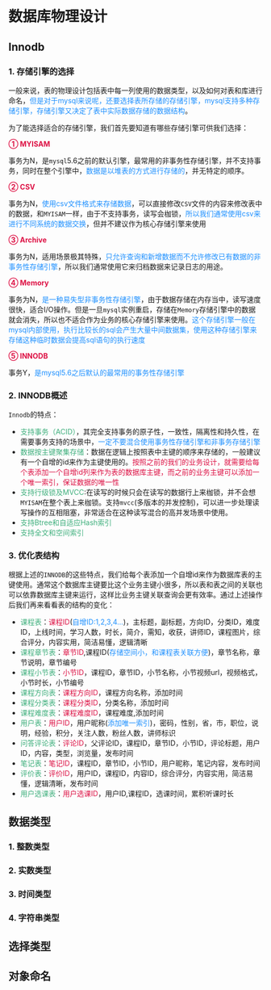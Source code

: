 # 数据库物理设计

## Innodb
### 1. 存储引擎的选择
一般来说，表的物理设计包括表中每一列使用的数据类型，以及如何对表和库进行命名，<font color=#1E90FF>但是对于mysql来说呢，还要选择表所存储的存储引擎，mysql支持多种存储引擎，存储引擎又决定了表中实际数据存储的数据结构</font>。

为了能选择适合的存储引擎，我们首先要知道有哪些存储引擎可供我们选择：

<font color=#DD1144>**① MYISAM**</font>

事务为N，是`mysql`5.6之前的默认引擎，最常用的非事务性存储引擎，并不支持事务，同时在整个引擎中，<font color=#1E90FF>数据是以堆表的方式进行存储的</font>，并无特定的顺序。

<font color=#DD1144>**② CSV**</font>

事务为N，<font color=#1E90FF>使用csv文件格式来存储数据</font>，可以直接修改`CSV`文件的内容来修改表中的数据，和`MYISAM`一样，由于不支持事务，读写会枷锁，<font color=#1E90FF>所以我们通常使用csv来进行不同系统的数据交换</font>，但并不建议作为核心存储引擎来使用

<font color=#DD1144>**③ Archive**</font>

事务为N，适用场景极其特殊，<font color=#1E90FF>只允许查询和新增数据而不允许修改已有数据的非事务性存储引擎</font>，所以我们通常使用它来归档数据来记录日志的用途。

<font color=#DD1144>**④ Memory**</font>

事务为N，<font color=#1E90FF>是一种易失型非事务性存储引擎</font>，由于数据存储在内存当中，读写速度很快，适合I/O操作。但是一旦`mysql`实例重启，存储在`Memory`存储引擎中的数据就会消失，所以也不适合作为业务的核心存储引擎来使用。<font color=#1E90FF>这个存储引擎一般在mysql内部使用，执行比较长的sql会产生大量中间数据集，使用这种存储引擎来存储这种临时数据会提高sql语句的执行速度</font>

<font color=#DD1144>**⑤ INNODB**</font>

事务Y，<font color=#1E90FF>是mysql5.6之后默认的最常用的事务性存储引擎</font>

### 2. INNODB概述
`Innodb`的特点：
+ <font color=#3eaf7c>支持事务（ACID）</font>，其完全支持事务的原子性，一致性，隔离性和持久性，在需要事务支持的场景中，<font color=#1E90FF>一定不要混合使用事务性存储引擎和非事务存储引擎</font>
+ <font color=#3eaf7c>数据按主键聚集存储</font>：数据在逻辑上按照表中主键的顺序来存储的，一般建议有一个自增的id来作为主键使用的。<font color=#DD1144>按照之前的我们的业务设计，就需要给每个表添加一个自增id列来作为表的数据库主键，而之前的业务主键可以添加一个唯一索引，保证数据的唯一性</font>
+ <font color=#3eaf7c>支持行级锁及MVCC</font>:在读写的时候只会在读写的数据行上来枷锁，并不会想`MYISAM`在整个表上来枷锁。支持`mvcc`(多版本的并发控制)，可以进一步处理读写操作的互相阻塞，非常适合在这种读写混合的高并发场景中使用。
+ <font color=#3eaf7c>支持Btree和自适应Hash索引</font>
+ <font color=#3eaf7c>支持全文和空间索引</font>

### 3. 优化表结构
根据上述的`INNODB`的这些特点，我们给每个表添加一个自增id来作为数据库表的主键使用。通常这个数据库主键要比这个业务主键小很多，所以表和表之间的关联也可以依靠数据库主键来运行，这样比业务主键关联查询会更有效率。通过上述操作后我们再来看看表的结构的变化：
+ <font color=#3eaf7c>课程表</font>：<font color=#DD1144>课程ID</font>(<font color=#1E90FF>自增ID:1,2,3,4...</font>)，主标题，副标题，方向ID，分类ID，难度ID，上线时间，学习人数，时长，简介，需知，收获，讲师ID，课程图片，综合评分，内容实用，简洁易懂，逻辑清晰
+ <font color=#3eaf7c>课程章节表</font>：<font color=#DD1144>章节ID</font>,课程ID(<font color=#1E90FF>存储空间小，和课程表关联方便</font>)，章节名称，章节说明，章节编号
+ <font color=#3eaf7c>课程小节表</font>：<font color=#DD1144>小节ID</font>，课程ID，章节ID，小节名称，小节视频url，视频格式，小节时长，小节编号
+ <font color=#3eaf7c>课程方向表</font>：<font color=#DD1144>课程方向ID</font>，课程方向名称，添加时间
+ <font color=#3eaf7c>课程分类表</font>：<font color=#DD1144>课程分类ID</font>，分类名称，添加时间
+ <font color=#3eaf7c>课程难度表</font>：<font color=#DD1144>课程难度ID</font>，课程难度,添加时间
+ <font color=#3eaf7c>用户表</font>：<font color=#DD1144>用户ID</font>，用户昵称(<font color=#1E90FF>添加唯一索引</font>)，密码，性别，省，市，职位，说明，经验，积分，关注人数，粉丝人数，讲师标识
+ <font color=#3eaf7c>问答评论表</font>：<font color=#DD1144>评论ID</font>，父评论ID，课程ID，章节ID，小节ID，评论标题，用户ID，内容，类型，浏览量，发布时间
+ <font color=#3eaf7c>笔记表</font>：<font color=#DD1144>笔记ID</font>，课程ID，章节ID，小节ID，用户昵称，笔记内容，发布时间
+ <font color=#3eaf7c>评价表</font>：<font color=#DD1144>评价ID</font>，用户ID，课程ID，内容ID，综合评分，内容实用，简洁易懂，逻辑清晰，发布时间
+ <font color=#3eaf7c>用户选课表</font>：<font color=#DD1144>用户选课ID</font>，用户ID,课程ID，选课时间，累积听课时长

## 数据类型
### 1. 整数类型
### 2. 实数类型
### 3. 时间类型
### 4. 字符串类型

## 选择类型

## 对象命名
